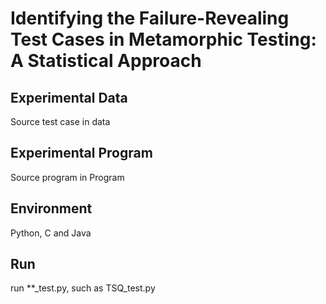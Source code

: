 # Identifying the Failure-Revealing Test Cases in Metamorphic Testing: A Statistical Approach
## Experimental Data
Source test case in data
## Experimental Program
Source program in Program
## Environment
Python, C and Java
## Run
run **_test.py, such as TSQ_test.py
